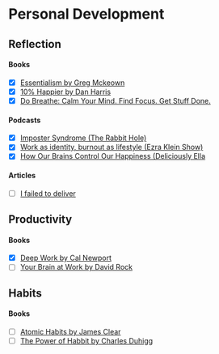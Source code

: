 # Personal Development

## Reflection

#### Books

- [x] [Essentialism by Greg Mckeown](https://gregmckeown.com/book/)
- [x] [10% Happier by Dan Harris](https://www.tenpercent.com/dan-harris-books)
- [x] [Do Breathe: Calm Your Mind. Find Focus. Get Stuff Done.](https://thedobook.co/products/do-breathe-calm-your-mind-find-focus-get-stuff-done)

#### Podcasts

- [x] [Imposter Syndrome (The Rabbit Hole)](https://open.spotify.com/episode/3qudREwh7bGYo3l1hY5TXH?si=8f0GwYFnQryddZnkrI9K2A)
- [x] [Work as identity, burnout as lifestyle (Ezra Klein Show)](https://open.spotify.com/episode/1C3MHtbcYytCclJVebR48Y?si=Y6pZ2xgLSreigOeqvq3r-A)
- [x] [How Our Brains Control Our Happiness (Deliciously Ella](https://open.spotify.com/episode/26JS9gh35HqaPlPW4jJXjV?si=lB4lUaK3Sle3mUwGv_B33A)

#### Articles

- [ ] [I failed to deliver](https://medium.com/@galstar/i-failed-to-deliver-f9c0385a6a4)

## Productivity

#### Books

- [x] [Deep Work by Cal Newport](http://www.calnewport.com/books/deep-work/)
- [ ] [Your Brain at Work by David Rock](https://www.harpercollins.com/9780061771293/your-brain-at-work/)

## Habits

#### Books

- [ ] [Atomic Habits by James Clear](https://jamesclear.com/atomic-habits)
- [ ] [The Power of Habbit by Charles Duhigg](https://charlesduhigg.com/the-power-of-habit/)
